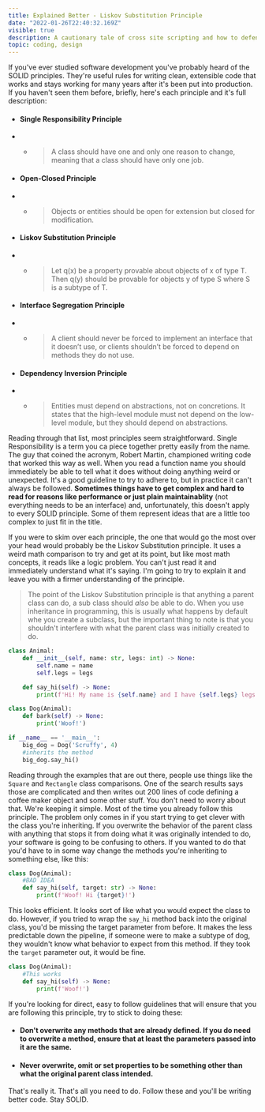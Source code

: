 ```yaml
---
title: Explained Better - Liskov Substitution Principle 
date: "2022-01-26T22:40:32.169Z"
visible: true
description: A cautionary tale of cross site scripting and how to defend your site from it.
topic: coding, design
---
```


If you've ever studied software development you've probably heard of the SOLID principles. They're useful rules for writing clean, extensible code that works and stays working for many years after it's been put into production. If you haven't seen them before, briefly, here's each principle and it's full description:
 - #### Single Responsibility Principle
 - - > A class should have one and only one reason to change, meaning that a class should have only one job.
 - #### Open-Closed Principle
 - - > Objects or entities should be open for extension but closed for modification.
 - #### Liskov Substitution Principle
 - - > Let q(x) be a property provable about objects of x of type T. Then q(y) should be provable for objects y of type S where S is a subtype of T.
 - #### Interface Segregation Principle
 - - > A client should never be forced to implement an interface that it doesn’t use, or clients shouldn’t be forced to depend on methods they do not use.
 - #### Dependency Inversion Principle
 - - > Entities must depend on abstractions, not on concretions. It states that the high-level module must not depend on the low-level module, but they should depend on abstractions.

Reading through that list, most principles seem straightforward. Single Responsibility is a term you ca piece together pretty easily from the name. The guy that coined the acronym, Robert Martin, championed writing code that worked this way as well. When you read a function name you should immediately be able to tell what it does without doing anything weird or unexpected. It's a good guideline to try to adhere to, but in practice it can't always be followed. **Sometimes things have to get complex and hard to read for reasons like performance or just plain maintainablity** (not everything needs to be an interface) and, unfortunately, this doesn't apply to every SOLID principle. Some of them represent ideas that are a little too complex to just fit in the title.

If you were to skim over each principle, the one that would go the most over your head would probably be the Liskov Substitution principle. It uses a weird math comparison to try and get at its point, but like most math concepts, it reads like a logic problem. You can't just read it and immediately understand what it's saying. I'm going to try to explain it and leave you with a firmer understanding of the principle.
> The point of the Liskov Substitution principle is that anything a parent class can do, a sub class should *also* be able to do. 
When you use inheritance in programming, this is usually what happens by default whe you create a subclass, but the important thing to note is that you shouldn't interfere with what the parent class was initially created to do.
```python
class Animal:
    def __init__(self, name: str, legs: int) -> None:
        self.name = name
        self.legs = legs

    def say_hi(self) -> None:
        print(f'Hi! My name is {self.name} and I have {self.legs} legs!')

class Dog(Animal):
    def bark(self) -> None:
        print('Woof!')

if __name__ == '__main__':
    big_dog = Dog('Scruffy', 4)
    #inherits the method
    big_dog.say_hi()
```
Reading through the examples that are out there, people use things like the `Square` and `Rectangle` class comparisons. One of the search results says those are complicated and then writes out 200 lines of code defining a coffee maker object and some other stuff. You don't need to worry about that. We're keeping it simple. Most of the time you already follow this principle. The problem only comes in if you start trying to get clever with the class you're inheriting. If you overwrite the behavior of the parent class with anything that stops it from doing what it was originally intended to do, your software is going to be confusing to others. If you wanted to do that you'd have to in some way change the methods you're inheriting to something else, like this:
```python
class Dog(Animal):
    #BAD IDEA
    def say_hi(self, target: str) -> None:
        print(f'Woof! Hi {target}!')
```
This looks efficient. It looks sort of like what you would expect the class to do. However, if you tried to wrap the `say_hi` method back into the original class, you'd be missing the target parameter from before. It makes the less predictable down the pipeline, if someone were to make a subtype of dog, they wouldn't know what behavior to expect from this method.
If they took the `target` parameter out, it would be fine.
```python
class Dog(Animal):
    #This works
    def say_hi(self) -> None:
        print(f'Woof!')
```
If you're looking for direct, easy to follow guidelines that will ensure that you are following this principle, try to stick to doing these:

 - #### Don't overwrite any methods that are already defined. If you do need to overwrite a method, ensure that at least the parameters passed into it are the same.
 - #### Never overwrite, omit or set properties to be something other than what the original parent class intended.
That's really it. That's all you need to do. Follow these and you'll be writing better code. Stay SOLID.